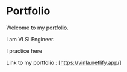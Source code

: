 # Portfolio

Welcome to my portfolio. 

I am  VLSI Engineer. 

 I practice here

Link to my portfolio : 
[https://vinla.netlify.app/]

